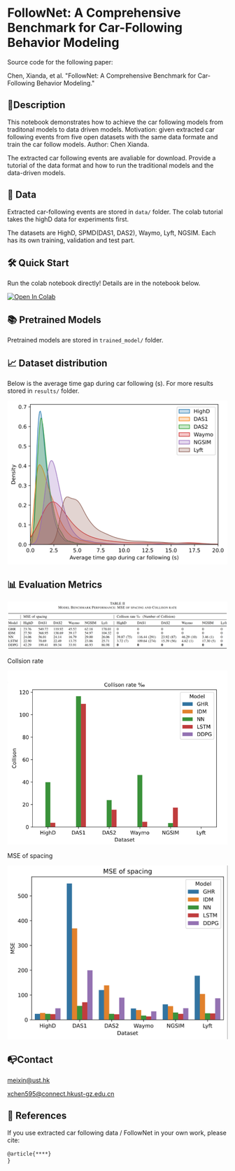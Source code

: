
# FollowNet: A Comprehensive Benchmark for Car-Following Behavior Modeling
Source code for the following paper:

Chen, Xianda, et al. "FollowNet: A Comprehensive Benchmark for Car-Following Behavior Modeling." 


## 📝Description
This notebook demonstrates how to achieve the car following models from traditonal models to data driven models. Motivation: given extracted car following events from five open datasets with the same data formate and train the car follow models. Author: Chen Xianda.

   The extracted car following events are avaliable for download.
Provide a tutorial of the data format and how to run the traditional models and the data-driven models.

## 🚕  Data
Extracted car-following events are stored in `data/` folder. The colab tutorial takes the highD data for experiments first. 
     
   The datasets are HighD, SPMD(DAS1, DAS2), Waymo, Lyft, NGSIM. Each has its own training, validation and test part.

## 🛠 Quick Start 
Run the colab notebook directly! Details are in the notebook below. 

   [![Open In Colab](https://colab.research.google.com/assets/colab-badge.svg)](https://colab.research.google.com/drive/1jB-eM9A1N1q5mPv3TjZPx6drezvURtqD?usp=share_link) 

## 📚 Pretrained Models
Pretrained models are stored in `trained_model/` folder. 


## 📈 Dataset distribution
Below is the average time gap during car following (s). For more results stored in `results/` folder.

![](results/time_gap.jpg)

## 📊 Evaluation Metrics
![](results/tables.png)

Collsion rate 

![](results/collision.png)

 MSE of spacing
 
![](results/mse.png)

## 📭Contact
meixin@ust.hk

  xchen595@connect.hkust-gz.edu.cn

## 📎 References

If you use extracted car following data / FollowNet in your own work, please cite:

```latex
@article{****}
}
```

